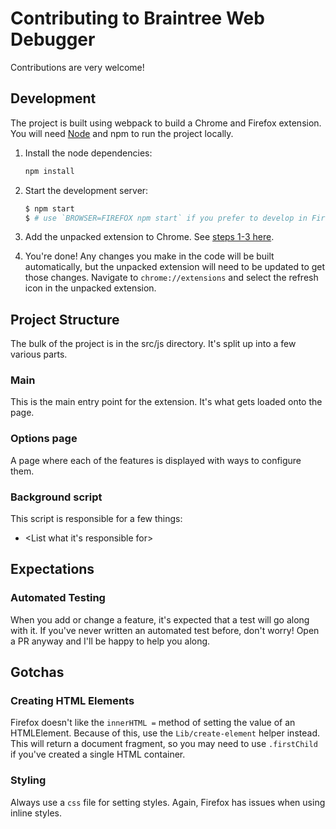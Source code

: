 # Contributing to Braintree Web Debugger

Contributions are very welcome!

## Development

The project is built using webpack to build a Chrome and Firefox extension. You will need [Node](https://nodejs.org/) and npm to run the project locally.

1. Install the node dependencies:

   ```sh
   npm install
   ```

1. Start the development server:

   ```sh
   $ npm start
   $ # use `BROWSER=FIREFOX npm start` if you prefer to develop in Firefox
   ```

1. Add the unpacked extension to Chrome. See [steps 1-3 here](https://developer.chrome.com/extensions/getstarted#manifest).

1. You're done! Any changes you make in the code will be built automatically, but the unpacked extension will need to be updated to get those changes. Navigate to `chrome://extensions` and select the refresh icon in the unpacked extension.

## Project Structure

The bulk of the project is in the src/js directory. It's split up into a few various parts.

### Main

This is the main entry point for the extension. It's what gets loaded onto the page.

### Options page

A page where each of the features is displayed with ways to configure them.

### Background script

This script is responsible for a few things:

- <List what it's responsible for>

## Expectations

### Automated Testing

When you add or change a feature, it's expected that a test will go along with it. If you've never written an automated test before, don't worry! Open a PR anyway and I'll be happy to help you along.

## Gotchas

### Creating HTML Elements

Firefox doesn't like the `innerHTML =` method of setting the value of an HTMLElement. Because of this, use the `Lib/create-element` helper instead. This will return a document fragment, so you may need to use `.firstChild` if you've created a single HTML container.

### Styling

Always use a `css` file for setting styles. Again, Firefox has issues when using inline styles.
